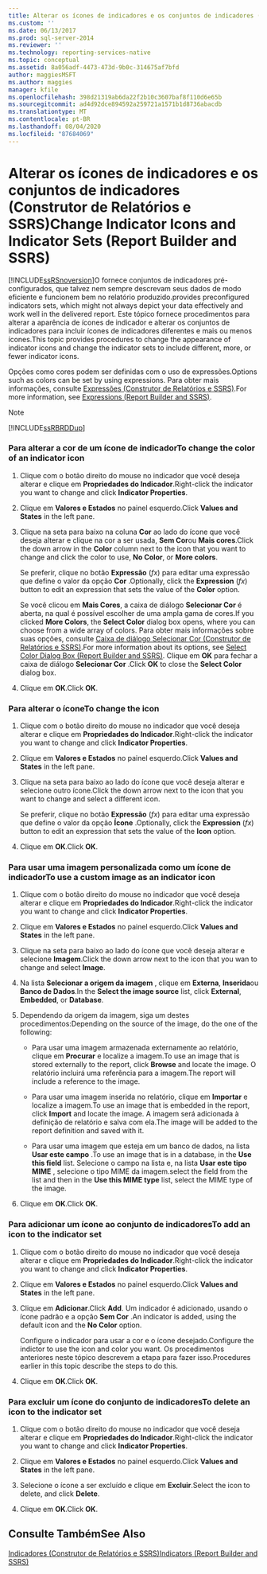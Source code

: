 ```yaml
---
title: Alterar os ícones de indicadores e os conjuntos de indicadores (Construtor de Relatórios e SSRS) | Microsoft Docs
ms.custom: ''
ms.date: 06/13/2017
ms.prod: sql-server-2014
ms.reviewer: ''
ms.technology: reporting-services-native
ms.topic: conceptual
ms.assetid: 8a056adf-4473-473d-9b0c-314675af7bfd
author: maggiesMSFT
ms.author: maggies
manager: kfile
ms.openlocfilehash: 398d21319ab6da22f2b10c3607baf8f110d6e65b
ms.sourcegitcommit: ad4d92dce894592a259721a1571b1d8736abacdb
ms.translationtype: MT
ms.contentlocale: pt-BR
ms.lasthandoff: 08/04/2020
ms.locfileid: "87684069"
---
```

# <a name="change-indicator-icons-and-indicator-sets-report-builder-and-ssrs"></a><span data-ttu-id="25e8a-102">Alterar os ícones de indicadores e os conjuntos de indicadores (Construtor de Relatórios e SSRS)</span><span class="sxs-lookup"><span data-stu-id="25e8a-102">Change Indicator Icons and Indicator Sets (Report Builder and SSRS)</span></span>
  [!INCLUDE[ssRSnoversion](../../includes/ssrsnoversion-md.md)]<span data-ttu-id="25e8a-103">O  fornece conjuntos de indicadores pré-configurados, que talvez nem sempre descrevam seus dados de modo eficiente e funcionem bem no relatório produzido.</span><span class="sxs-lookup"><span data-stu-id="25e8a-103">provides preconfigured indicators sets, which might not always depict your data effectively and work well in the delivered report.</span></span> <span data-ttu-id="25e8a-104">Este tópico fornece procedimentos para alterar a aparência de ícones de indicador e alterar os conjuntos de indicadores para incluir ícones de indicadores diferentes e mais ou menos ícones.</span><span class="sxs-lookup"><span data-stu-id="25e8a-104">This topic provides procedures to change the appearance of indicator icons and change the indicator sets to include different, more, or fewer indicator icons.</span></span>  
  
 <span data-ttu-id="25e8a-105">Opções como cores podem ser definidas com o uso de expressões.</span><span class="sxs-lookup"><span data-stu-id="25e8a-105">Options such as colors can be set by using expressions.</span></span> <span data-ttu-id="25e8a-106">Para obter mais informações, consulte [Expressões &#40;Construtor de Relatórios e SSRS&#41;](expressions-report-builder-and-ssrs.md).</span><span class="sxs-lookup"><span data-stu-id="25e8a-106">For more information, see [Expressions &#40;Report Builder and SSRS&#41;](expressions-report-builder-and-ssrs.md).</span></span>  
  
> [!NOTE]  
>  [!INCLUDE[ssRBRDDup](../../includes/ssrbrddup-md.md)]  
  
### <a name="to-change-the-color-of-an-indicator-icon"></a><span data-ttu-id="25e8a-107">Para alterar a cor de um ícone de indicador</span><span class="sxs-lookup"><span data-stu-id="25e8a-107">To change the color of an indicator icon</span></span>  
  
1.  <span data-ttu-id="25e8a-108">Clique com o botão direito do mouse no indicador que você deseja alterar e clique em **Propriedades do Indicador**.</span><span class="sxs-lookup"><span data-stu-id="25e8a-108">Right-click the indicator you want to change and click **Indicator Properties**.</span></span>  
  
2.  <span data-ttu-id="25e8a-109">Clique em **Valores e Estados** no painel esquerdo.</span><span class="sxs-lookup"><span data-stu-id="25e8a-109">Click **Values and States** in the left pane.</span></span>  
  
3.  <span data-ttu-id="25e8a-110">Clique na seta para baixo na coluna **Cor** ao lado do ícone que você deseja alterar e clique na cor a ser usada, **Sem Cor**ou **Mais cores**.</span><span class="sxs-lookup"><span data-stu-id="25e8a-110">Click the down arrow in the **Color** column next to the icon that you want to change and click the color to use, **No Color**, or **More colors**.</span></span>  
  
     <span data-ttu-id="25e8a-111">Se preferir, clique no botão **Expressão** (*fx*) para editar uma expressão que define o valor da opção **Cor** .</span><span class="sxs-lookup"><span data-stu-id="25e8a-111">Optionally, click the **Expression** (*fx*) button to edit an expression that sets the value of the **Color** option.</span></span>  
  
     <span data-ttu-id="25e8a-112">Se você clicou em **Mais Cores**, a caixa de diálogo **Selecionar Cor** é aberta, na qual é possível escolher de uma ampla gama de cores.</span><span class="sxs-lookup"><span data-stu-id="25e8a-112">If you clicked **More Colors**, the **Select Color** dialog box opens, where you can choose from a wide array of colors.</span></span> <span data-ttu-id="25e8a-113">Para obter mais informações sobre suas opções, consulte [Caixa de diálogo Selecionar Cor &#40;Construtor de Relatórios e SSRS&#41;](../select-color-dialog-box-report-builder-and-ssrs.md).</span><span class="sxs-lookup"><span data-stu-id="25e8a-113">For more information about its options, see [Select Color Dialog Box &#40;Report Builder and SSRS&#41;](../select-color-dialog-box-report-builder-and-ssrs.md).</span></span> <span data-ttu-id="25e8a-114">Clique em **OK** para fechar a caixa de diálogo **Selecionar Cor** .</span><span class="sxs-lookup"><span data-stu-id="25e8a-114">Click **OK** to close the **Select Color** dialog box.</span></span>  
  
4.  <span data-ttu-id="25e8a-115">Clique em **OK**.</span><span class="sxs-lookup"><span data-stu-id="25e8a-115">Click **OK**.</span></span>  
  
### <a name="to-change-the-icon"></a><span data-ttu-id="25e8a-116">Para alterar o ícone</span><span class="sxs-lookup"><span data-stu-id="25e8a-116">To change the icon</span></span>  
  
1.  <span data-ttu-id="25e8a-117">Clique com o botão direito do mouse no indicador que você deseja alterar e clique em **Propriedades do Indicador**.</span><span class="sxs-lookup"><span data-stu-id="25e8a-117">Right-click the indicator you want to change and click **Indicator Properties**.</span></span>  
  
2.  <span data-ttu-id="25e8a-118">Clique em **Valores e Estados** no painel esquerdo.</span><span class="sxs-lookup"><span data-stu-id="25e8a-118">Click **Values and States** in the left pane.</span></span>  
  
3.  <span data-ttu-id="25e8a-119">Clique na seta para baixo ao lado do ícone que você deseja alterar e selecione outro ícone.</span><span class="sxs-lookup"><span data-stu-id="25e8a-119">Click the down arrow next to the icon that you want to change and select a different icon.</span></span>  
  
     <span data-ttu-id="25e8a-120">Se preferir, clique no botão **Expressão** (*fx*) para editar uma expressão que define o valor da opção **Ícone** .</span><span class="sxs-lookup"><span data-stu-id="25e8a-120">Optionally, click the **Expression** (*fx*) button to edit an expression that sets the value of the **Icon** option.</span></span>  
  
4.  <span data-ttu-id="25e8a-121">Clique em **OK**.</span><span class="sxs-lookup"><span data-stu-id="25e8a-121">Click **OK**.</span></span>  
  
### <a name="to-use-a-custom-image-as-an-indicator-icon"></a><span data-ttu-id="25e8a-122">Para usar uma imagem personalizada como um ícone de indicador</span><span class="sxs-lookup"><span data-stu-id="25e8a-122">To use a custom image as an indicator icon</span></span>  
  
1.  <span data-ttu-id="25e8a-123">Clique com o botão direito do mouse no indicador que você deseja alterar e clique em **Propriedades do Indicador**.</span><span class="sxs-lookup"><span data-stu-id="25e8a-123">Right-click the indicator you want to change and click **Indicator Properties**.</span></span>  
  
2.  <span data-ttu-id="25e8a-124">Clique em **Valores e Estados** no painel esquerdo.</span><span class="sxs-lookup"><span data-stu-id="25e8a-124">Click **Values and States** in the left pane.</span></span>  
  
3.  <span data-ttu-id="25e8a-125">Clique na seta para baixo ao lado do ícone que você deseja alterar e selecione **Imagem**.</span><span class="sxs-lookup"><span data-stu-id="25e8a-125">Click the down arrow next to the icon that you wan to change and select **Image**.</span></span>  
  
4.  <span data-ttu-id="25e8a-126">Na lista **Selecionar a origem da imagem** , clique em **Externa**, **Inserida**ou **Banco de Dados**.</span><span class="sxs-lookup"><span data-stu-id="25e8a-126">In the **Select the image source** list, click **External**, **Embedded**, or **Database**.</span></span>  
  
5.  <span data-ttu-id="25e8a-127">Dependendo da origem da imagem, siga um destes procedimentos:</span><span class="sxs-lookup"><span data-stu-id="25e8a-127">Depending on the source of the image, do the one of the following:</span></span>  
  
    -   <span data-ttu-id="25e8a-128">Para usar uma imagem armazenada externamente ao relatório, clique em **Procurar** e localize a imagem.</span><span class="sxs-lookup"><span data-stu-id="25e8a-128">To use an image that is stored externally to the report, click **Browse** and locate the image.</span></span> <span data-ttu-id="25e8a-129">O relatório incluirá uma referência para a imagem.</span><span class="sxs-lookup"><span data-stu-id="25e8a-129">The report will include a reference to the image.</span></span>  
  
    -   <span data-ttu-id="25e8a-130">Para usar uma imagem inserida no relatório, clique em **Importar** e localize a imagem.</span><span class="sxs-lookup"><span data-stu-id="25e8a-130">To use an image that is embedded in the report, click **Import** and locate the image.</span></span> <span data-ttu-id="25e8a-131">A imagem será adicionada à definição de relatório e salva com ela.</span><span class="sxs-lookup"><span data-stu-id="25e8a-131">The image will be added to the report definition and saved with it.</span></span>  
  
    -   <span data-ttu-id="25e8a-132">Para usar uma imagem que esteja em um banco de dados, na lista **Usar este campo** .</span><span class="sxs-lookup"><span data-stu-id="25e8a-132">To use an image that is in a database, in the **Use this field** list.</span></span> <span data-ttu-id="25e8a-133">Selecione o campo na lista e, na lista **Usar este tipo MIME** , selecione o tipo MIME da imagem.</span><span class="sxs-lookup"><span data-stu-id="25e8a-133">select the field from the list and then in the **Use this MIME type** list, select the MIME type of the image.</span></span>  
  
6.  <span data-ttu-id="25e8a-134">Clique em **OK**.</span><span class="sxs-lookup"><span data-stu-id="25e8a-134">Click **OK**.</span></span>  
  
### <a name="to-add-an-icon-to-the-indicator-set"></a><span data-ttu-id="25e8a-135">Para adicionar um ícone ao conjunto de indicadores</span><span class="sxs-lookup"><span data-stu-id="25e8a-135">To add an icon to the indicator set</span></span>  
  
1.  <span data-ttu-id="25e8a-136">Clique com o botão direito do mouse no indicador que você deseja alterar e clique em **Propriedades do Indicador**.</span><span class="sxs-lookup"><span data-stu-id="25e8a-136">Right-click the indicator you want to change and click **Indicator Properties**.</span></span>  
  
2.  <span data-ttu-id="25e8a-137">Clique em **Valores e Estados** no painel esquerdo.</span><span class="sxs-lookup"><span data-stu-id="25e8a-137">Click **Values and States** in the left pane.</span></span>  
  
3.  <span data-ttu-id="25e8a-138">Clique em **Adicionar**.</span><span class="sxs-lookup"><span data-stu-id="25e8a-138">Click **Add**.</span></span> <span data-ttu-id="25e8a-139">Um indicador é adicionado, usando o ícone padrão e a opção **Sem Cor** .</span><span class="sxs-lookup"><span data-stu-id="25e8a-139">An indicator is added, using the default icon and the **No Color** option.</span></span>  
  
     <span data-ttu-id="25e8a-140">Configure o indicador para usar a cor e o ícone desejado.</span><span class="sxs-lookup"><span data-stu-id="25e8a-140">Configure the indictor to use the icon and color you want.</span></span> <span data-ttu-id="25e8a-141">Os procedimentos anteriores neste tópico descrevem a etapa para fazer isso.</span><span class="sxs-lookup"><span data-stu-id="25e8a-141">Procedures earlier in this topic describe the steps to do this.</span></span>  
  
4.  <span data-ttu-id="25e8a-142">Clique em **OK**.</span><span class="sxs-lookup"><span data-stu-id="25e8a-142">Click **OK**.</span></span>  
  
### <a name="to-delete-an-icon-to-the-indicator-set"></a><span data-ttu-id="25e8a-143">Para excluir um ícone do conjunto de indicadores</span><span class="sxs-lookup"><span data-stu-id="25e8a-143">To delete an icon to the indicator set</span></span>  
  
1.  <span data-ttu-id="25e8a-144">Clique com o botão direito do mouse no indicador que você deseja alterar e clique em **Propriedades do Indicador**.</span><span class="sxs-lookup"><span data-stu-id="25e8a-144">Right-click the indicator you want to change and click **Indicator Properties**.</span></span>  
  
2.  <span data-ttu-id="25e8a-145">Clique em **Valores e Estados** no painel esquerdo.</span><span class="sxs-lookup"><span data-stu-id="25e8a-145">Click **Values and States** in the left pane.</span></span>  
  
3.  <span data-ttu-id="25e8a-146">Selecione o ícone a ser excluído e clique em **Excluir**.</span><span class="sxs-lookup"><span data-stu-id="25e8a-146">Select the icon to delete, and click **Delete**.</span></span>  
  
4.  <span data-ttu-id="25e8a-147">Clique em **OK**.</span><span class="sxs-lookup"><span data-stu-id="25e8a-147">Click **OK**.</span></span>  
  
## <a name="see-also"></a><span data-ttu-id="25e8a-148">Consulte Também</span><span class="sxs-lookup"><span data-stu-id="25e8a-148">See Also</span></span>  
 [<span data-ttu-id="25e8a-149">Indicadores &#40;Construtor de Relatórios e SSRS&#41;</span><span class="sxs-lookup"><span data-stu-id="25e8a-149">Indicators &#40;Report Builder and SSRS&#41;</span></span>](indicators-report-builder-and-ssrs.md)  
  
  
